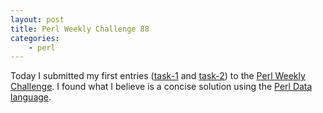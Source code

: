 ```yaml
---
layout: post
title: Perl Weekly Challenge 88
categories:
	- perl
---
```

Today I submitted my first entries
([task-1](https://github.com/manwar/perlweeklychallenge-club/blob/master/challenge-088/wlmb/perl/ch-1.pl)
and
[task-2](https://github.com/manwar/perlweeklychallenge-club/blob/master/challenge-088/wlmb/perl/ch-2.pl))
to the [Perl Weekly
Challenge](https://perlweeklychallenge.org/blog/perl-weekly-challenge-088/). I
found what I believe is a concise solution using the [Perl Data
language](http://pdl.perl.org/).
